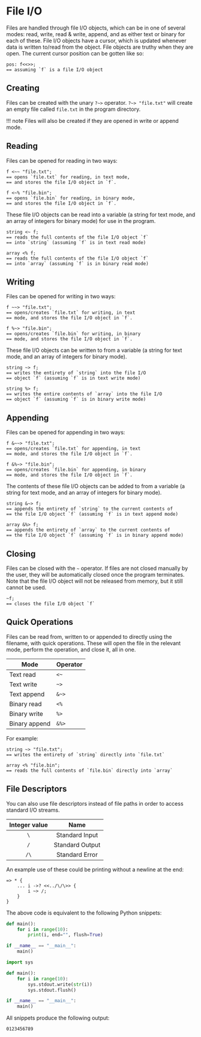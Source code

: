 # File I/O

Files are handled through file I/O objects, which can be in one of several
modes: read, write, read & write, append, and as either text or binary for each
of these. File I/O objects have a cursor, which is updated whenever data is
written to/read from the object. File objects are truthy when they are open.
The current cursor position can be gotten like so:

```sm
pos: f<<>>;
== assuming `f` is a file I/O object
```


## Creating

Files can be created with the unary `?~>` operator.
`?~> "file.txt"` will create an empty file called `file.txt` in the program
directory.

!!! note
    Files will also be created if they are opened in write or append mode.


## Reading

Files can be opened for reading in two ways:

```sm
f <~~ "file.txt";
== opens `file.txt` for reading, in text mode,
== and stores the file I/O object in `f`.

f <~% "file.bin";
== opens `file.bin` for reading, in binary mode,
== and stores the file I/O object in `f`.
```

These file I/O objects can be read into a variable (a string for text mode, and
an array of integers for binary mode) for use in the program.

```sm
string <~ f;
== reads the full contents of the file I/O object `f`
== into `string` (assuming `f` is in text read mode)

array <% f;
== reads the full contents of the file I/O object `f`
== into `array` (assuming `f` is in binary read mode)
```


## Writing

Files can be opened for writing in two ways:

```sm
f ~~> "file.txt";
== opens/creates `file.txt` for writing, in text
== mode, and stores the file I/O object in `f`.

f %~> "file.bin";
== opens/creates `file.bin` for writing, in binary 
== mode, and stores the file I/O object in `f`.
```

These file I/O objects can be written to from a variable (a string for text
mode, and an array of integers for binary mode).

```sm
string ~> f;
== writes the entirety of `string` into the file I/O
== object `f` (assuming `f` is in text write mode)

string %> f;
== writes the entire contents of `array` into the file I/O
== object `f` (assuming `f` is in binary write mode)
```


## Appending

Files can be opened for appending in two ways:

```sm
f &~~> "file.txt";
== opens/creates `file.txt` for appending, in text
== mode, and stores the file I/O object in `f`.

f &%~> "file.bin";
== opens/creates `file.bin` for appending, in binary 
== mode, and stores the file I/O object in `f`.
```

The contents of these file I/O objects can be added to from a variable (a string
for text mode, and an array of integers for binary mode).

```sm
string &~> f;
== appends the entirety of `string` to the current contents of
== the file I/O object `f` (assuming `f` is in text append mode)

array &%> f;
== appends the entirety of `array` to the current contents of
== the file I/O object `f` (assuming `f` is in binary append mode)
```


## Closing

Files can be closed with the `~` operator.
If files are not closed manually by the user, they will be automatically closed
once the program terminates. Note that the file I/O object will not be released
from memory, but it still cannot be used.

```sm
~f;
== closes the file I/O object `f`
```


## Quick Operations

Files can be read from, written to or appended to directly using the filename,
with quick operations. These will open the file in the relevant mode, perform
the operation, and close it, all in one.

Mode          | Operator
---           | ---
Text read     | `<~`
Text write    | `~>`
Text append   | `&~>`
Binary read   | `<%`
Binary write  | `%>`
Binary append | `&%>`

For example:

```sm
string ~> "file.txt";
== writes the entirety of `string` directly into `file.txt`

array <% "file.bin";
== reads the full contents of `file.bin` directly into `array`
```


## File Descriptors
You can also use file descriptors instead of file paths in order to access
standard I/O streams.

Integer value | Name
:---:         | :---:
`\`           | Standard Input
`/`           | Standard Output
`/\`          | Standard Error

An example use of these could be printing without a newline at the end:
```sm
=> * {
    ... i ->? <<../\/\>> {
        i ~> /;
    }
}
```
The above code is equivalent to the following Python snippets:
```py
def main():
    for i in range(10):
        print(i, end="", flush=True)

if __name__ == "__main__":
    main()
```
```py
import sys

def main():
    for i in range(10):
        sys.stdout.write(str(i))
        sys.stdout.flush()

if __name__ == "__main__":
    main()
```
All snippets produce the following output:
```
0123456789
```
